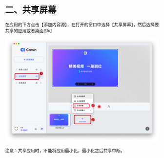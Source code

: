 # 二、共享屏幕

在应用的下方点击【添加内容源】，在打开的窗口中选择【共享屏幕】，然后选择要共享的应用或者桌面即可

![camin功能介绍配图2-1](<../.gitbook/assets/4 (1).png>)

注意：共享应用时，不能将应用最小化，最小化之后共享中断。
